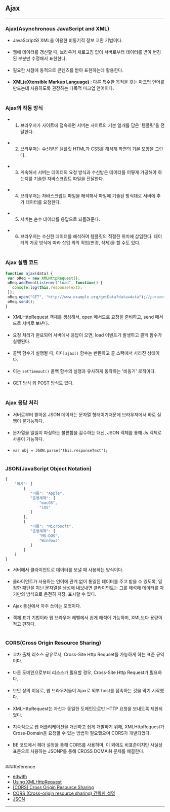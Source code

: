 Ajax
----

---

### Ajax(Asynchronous JavaScript and XML)<br>

-	JavaScript와 XML을 이용한 비동기적 정보 교환 기법이다.<br><br>
-	웹에 데이터를 갱신할 때, 브라우저 새로고침 없이 서버로부터 데이터를 받아 변경된 부분만 수정해서 표한한다.<br><br>
-	필요한 시점에 동적으로 콘텐츠를 받아 표현하는데 활용한다.<br><br>
-	**XML(eXtensible Markup Language)** : 다른 특수한 목적을 갖는 마크업 언어를 만드는데 사용하도록 권장하는 다목적 마크업 언어이다.<br><br>

### Ajax의 작동 방식<br>

-	1. 브라우저가 사이트에 접속하면 서버는 사이트의 기본 얼개를 담은 '템플릿'을 전달한다.<br><br>
-	2. 브라우저는 수신받은 템플릿 HTML과 CSS를 해석해 화면의 기본 모양을 그린다.<br><br>
-	3. 계속해서 서버는 데이터의 요청 방식과 수신받은 데이터를 어떻게 가공해야 하는지를 기술한 자바스크립트 파일을 전달한다.<br><br>
-	4. 브라우저는 자바스크립트 파일을 해석해서 파일에 기술된 방식대로 서버에 추가 데이터를 요청한다.<br><br>
-	5. 서버는 순수 데이터를 응답으로 되돌려준다.<br><br>
-	6. 브라우저는 수신한 데이터를 해석하여 템플릿의 적절한 위치에 삽입한다. 데이터의 가공 방식에 따라 삽입 외의 작업(변경, 삭제)을 할 수도 있다.<br><br>

### Ajax 실행 코드<br>

```javascript
function ajax(data) {
 var oReq = new XMLHttpRequest();
 oReq.addEventListener("load", function() {
   console.log(this.responseText);
 });    
 oReq.open("GET", "http://www.example.org/getData?data=data");//parameter를 붙여서 보낼수있음.
 oReq.send();
}
```

-	XMLHttpRequest 객체를 생성해서, open 메서드로 요청을 준비하고, send 메서드로 서버로 보낸다.<br><br>
-	요청 처리가 완료되어 서버에서 응답이 오면, load 이벤트가 발생하고 콜백 함수가 실행된다.<br><br>
-	콜백 함수가 실행될 때, 이미 `ajax()` 함수는 반환하고 콜 스택에서 사라진 상태이다.<br><br>
-	이는 `setTimeout()` 콜백 함수의 실행과 유사하게 동작하는 '비동기' 로직이다.<br><br>
-	GET 방식 외 POST 방식도 있다.<br><br>

### Ajax 응답 처리<br>

-	서버로부터 받아온 JSON 데이터는 문자열 형태이기때문에 브라우저에서 바로 실행이 불가능하다.<br><br>
-	문자열을 일일이 파싱하는 불편함을 감수하는 대신, JSON 객체를 통해 Js 객체로 사용이 가능하다.<br><br>
-	`var obj = JSON.parse("this.responseText");`<br><br>

### JSON(JavaScript Object Notation)<br>

```javascript
{
    "회사": [
        {
           "이름": "Apple",
           "운영체제": [
               "macOS",
               "iOS"
           ]
        },
        {
           "이름": "Microsoft",
           "운영체제": [
               "MS-DOS",
               "Windows"
           ]
        }
    ]
}
```

-	서버에서 클라이언트로 데이터를 보낼 때 사용하는 양식이다.<br><br>
-	클라이언트가 사용하는 언어에 관계 없이 통일된 데이터를 주고 받을 수 있도록, 일정한 패턴을 지닌 문자열을 생성해 내보내면 클라이언트는 그를 해석해 데이터를 자기만의 방식으로 온전히 저장, 표시할 수 있다.<br><br>
-	Ajax 통신에서 자주 쓰이는 포맷이다.<br><br>
-	객체 표기 기법이라 웹 브라우저 레벨에서 쉽게 해석이 가능하며, XML보다 용량이 적고 편하다.<br><br>

### CORS(Cross Origin Resource Sharing)<br>

-	교차 출처 리소스 공유로서, Cross-Site Http Requset를 가능하게 하는 표준 규약이다.<br><br>
-	다른 도메인으로부터 리소스가 필요할 경우, Cross-Site Http Request가 필요하다.<br><br>
-	보안 상의 이유로, 웹 브라우저들이 Ajax로 외부 host를 접속하는 것을 막기 시작했다.<br><br>
-	XMLHttpRequest는 자신과 동일한 도메인으로만 HTTP 요청을 보내도록 제한되었다.<br><br>
-	지속적으로 웹 어플리케이션을 개선하고 쉽게 개발하기 위해, XMLHttpRequest가 Cross-Domain을 요청할 수 있는 방법이 필요했으며 CORS가 개발되었다.<br><br>
-	BE 코드에서 헤더 설정을 통해 CORS를 사용하며, 이 외에도 비표준이지만 사실상 표준으로 사용하는 JSONP를 통해 CROSS DOMAIN 문제를 해결한다.<br><br>

###Reference<br>

-	[edwith](https://www.edwith.org/boostcourse-web/lecture/16701/)<br>
-	[Using XMLHttpRequest](https://developer.mozilla.org/en-US/docs/Web/API/XMLHttpRequest/Using_XMLHttpRequest)<br>
-	[[CORS] Cross Origin Resource Sharing](https://zamezzz.tistory.com/137)<br>
-	[CORS (Cross-origin resource sharing) 간략한 설명](https://webfortj.blogspot.com/2014/05/cors-cross-origin-resource-sharing.html)<br>
-	[JSON](https://namu.wiki/w/JSON)

---
